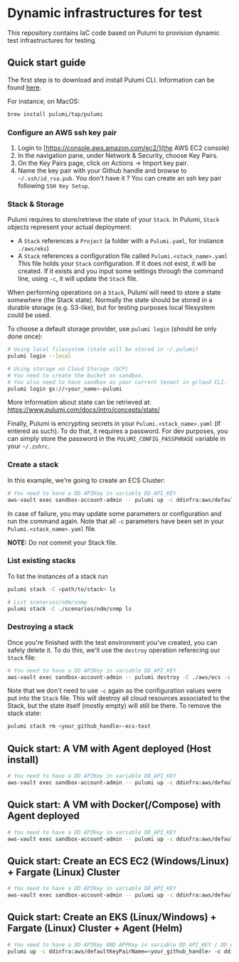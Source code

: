 # Dynamic infrastructures for test

This repository contains IaC code based on Pulumi to provision dynamic test infrastructures for testing.

## Quick start guide

The first step is to download and install Pulumi CLI. Information can be found [here](https://www.pulumi.com/docs/get-started/install/).

For instance, on MacOS:

```bash
brew install pulumi/tap/pulumi
```

### Configure an AWS ssh key pair

1. Login to [https://console.aws.amazon.com/ec2/](the AWS EC2 console)
2. In the navigation pane, under Network & Security, choose Key Pairs.
3. On the Key Pairs page, click on Actions -> Import key pair.
4. Name the key pair with your Github handle and browse to `~/.ssh/id_rsa.pub`. You don't have it ? You can create an ssh key pair following `SSH Key Setup`.

### Stack & Storage

Pulumi requires to store/retrieve the state of your `Stack`.
In Pulumi, `Stack` objects represent your actual deployment:
- A `Stack` references a `Project` (a folder with a `Pulumi.yaml`, for instance `./aws/eks`)
- A `Stack` references a configuration file called `Pulumi.<stack_name>.yaml`
This file holds your `Stack` configuration.
If it does not exist, it will be created.
If it exists and you input some settings through the command line, using `-c`, it will update the `Stack` file.

When performing operations on a `Stack`, Pulumi will need to store a state somewhere (the Stack state).
Normally the state should be stored in a durable storage (e.g. S3-like), but for testing purposes
local filesystem could be used.

To choose a default storage provider, use `pulumi login` (should be only done once):

```bash
# Using local filesystem (state will be stored in ~/.pulumi)
pulumi login --local

# Using storage on Cloud Storage (GCP)
# You need to create the bucket on sandbox.
# You also need to have sandbox as your current tenant in gcloud CLI.
pulumi login gs://<your_name>-pulumi
```

More information about state can be retrieved at: https://www.pulumi.com/docs/intro/concepts/state/

Finally, Pulumi is encrypting secrets in your `Pulumi.<stack_name>.yaml` (if entered as such).
To do that, it requires a password. For dev purposes, you can simply store the password in the `PULUMI_CONFIG_PASSPHRASE` variable in your `~/.zshrc`.

### Create a stack

In this example, we're going to create an ECS Cluster:

```bash
# You need to have a DD APIKey in variable DD_API_KEY
aws-vault exec sandbox-account-admin -- pulumi up -c ddinfra:aws/defaultKeyPairName=<your_github_handle> -c ddinfra:env=aws/sandbox -c ddagent:apiKey=$DD_API_KEY -C ./aws/ecs -s <your_github_handle>-ecs-test
```

In case of failure, you may update some parameters or configuration and run the command again.
Note that all `-c` parameters have been set in your `Pulumi.<stack_name>.yaml` file.

**NOTE:** Do not commit your Stack file.

### List existing stacks

To list the instances of a stack run

```bash
pulumi stack -C <path/to/stack> ls 

# List scenarios/ndm/snmp
pulumi stack -C ./scenarios/ndm/snmp ls
```

### Destroying a stack

Once you're finished with the test environment you've created, you can safely delete it.
To do this, we'll use the `destroy` operation referecing our `Stack` file:

```bash
# You need to have a DD APIKey in variable DD_API_KEY
aws-vault exec sandbox-account-admin -- pulumi destroy -C ./aws/ecs -s <your_name>-ecs-test
```

Note that we don't need to use `-c` again as the configuration values were put into the `Stack` file.
This will destroy all cloud resources associated to the Stack, but the state itself (mostly empty) will still be there.
To remove the stack state:

```bash
pulumi stack rm <your_github_handle>-ecs-test
```

## Quick start: A VM with Agent deployed (Host install)

```bash
# You need to have a DD APIKey in variable DD_API_KEY
aws-vault exec sandbox-account-admin -- pulumi up -c ddinfra:aws/defaultKeyPairName=<your_github_handle> -c ddinfra:env=aws/sandbox -c ddagent:apiKey=$DD_API_KEY -c ddinfra:aws/defaultPrivateKeyPath=$HOME/.ssh/id_rsa  -C ./aws/scenarios/vm -s <your_github_handle>
```

## Quick start: A VM with Docker(/Compose) with Agent deployed

```bash
# You need to have a DD APIKey in variable DD_API_KEY
aws-vault exec sandbox-account-admin -- pulumi up -c ddinfra:aws/defaultKeyPairName=<your_github_handle> -c ddinfra:env=aws/sandbox -c ddagent:apiKey=$DD_API_KEY -c ddinfra:aws/defaultPrivateKeyPath=$HOME/.ssh/id_rsa  -C ./aws/scenarios/docker-vm -s <your_github_handle>-docker
```

## Quick start: Create an ECS EC2 (Windows/Linux) + Fargate (Linux) Cluster

```bash
# You need to have a DD APIKey in variable DD_API_KEY
aws-vault exec sandbox-account-admin -- pulumi up -c ddinfra:aws/defaultKeyPairName=<your_github_handle> -c ddinfra:env=aws/sandbox -c ddagent:apiKey=$DD_API_KEY -C ./aws/ecs -s <your_github_handle>-ecs
```

## Quick start: Create an EKS (Linux/Windows) + Fargate (Linux) Cluster + Agent (Helm)

```bash
# You need to have a DD APIKey AND APPKey in variable DD_API_KEY / DD_APP_KEY
pulumi up -c ddinfra:aws/defaultKeyPairName=<your_github_handle> -c ddinfra:env=aws/sandbox -c ddagent:apiKey=$DD_API_KEY -c ddagent:appKey=$DD_APP_KEY -C ./aws/eks -s <your_github_handle>-eks
```
